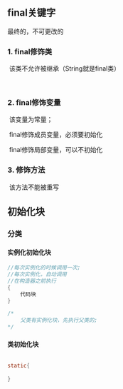 ## final关键字

最终的，不可更改的

### 1. final修饰类

​	该类不允许被继承（String就是final类）

​	

### 2. final修饰变量

​	该变量为常量；

​	final修饰成员变量，必须要初始化

​	final修饰局部变量，可以不初始化



### 3. 修饰方法

​	该方法不能被重写





## 初始化块

### 分类

#### 实例化初始化块

```java
//每次实例化的时候调用一次;
//每次实例化，自动调用
//在构造器之前执行
{
    代码块
}

/*
	父类有实例化块，先执行父类的;
*/

```



#### 类初始化块

```java

static{
    
}
```


